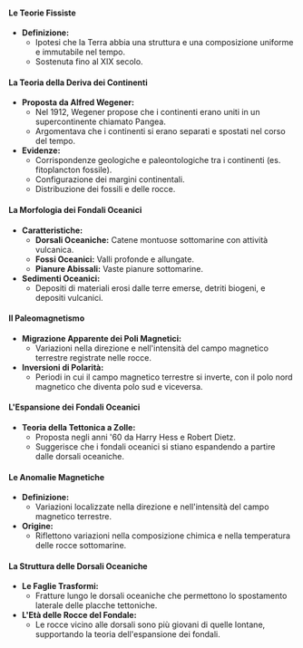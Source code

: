 
#### Le Teorie Fissiste
- **Definizione:**
  - Ipotesi che la Terra abbia una struttura e una composizione uniforme e immutabile nel tempo.
  - Sostenuta fino al XIX secolo.

#### La Teoria della Deriva dei Continenti
- **Proposta da Alfred Wegener:**
  - Nel 1912, Wegener propose che i continenti erano uniti in un supercontinente chiamato Pangea.
  - Argomentava che i continenti si erano separati e spostati nel corso del tempo.
- **Evidenze:**
  - Corrispondenze geologiche e paleontologiche tra i continenti (es. fitoplancton fossile).
  - Configurazione dei margini continentali.
  - Distribuzione dei fossili e delle rocce.

#### La Morfologia dei Fondali Oceanici
- **Caratteristiche:**
  - **Dorsali Oceaniche:** Catene montuose sottomarine con attività vulcanica.
  - **Fossi Oceanici:** Valli profonde e allungate.
  - **Pianure Abissali:** Vaste pianure sottomarine.
- **Sedimenti Oceanici:**
  - Depositi di materiali erosi dalle terre emerse, detriti biogeni, e depositi vulcanici.

#### Il Paleomagnetismo
- **Migrazione Apparente dei Poli Magnetici:**
  - Variazioni nella direzione e nell'intensità del campo magnetico terrestre registrate nelle rocce.
- **Inversioni di Polarità:**
  - Periodi in cui il campo magnetico terrestre si inverte, con il polo nord magnetico che diventa polo sud e viceversa.

#### L'Espansione dei Fondali Oceanici
- **Teoria della Tettonica a Zolle:**
  - Proposta negli anni '60 da Harry Hess e Robert Dietz.
  - Suggerisce che i fondali oceanici si stiano espandendo a partire dalle dorsali oceaniche.

#### Le Anomalie Magnetiche
- **Definizione:**
  - Variazioni localizzate nella direzione e nell'intensità del campo magnetico terrestre.
- **Origine:**
  - Riflettono variazioni nella composizione chimica e nella temperatura delle rocce sottomarine.

#### La Struttura delle Dorsali Oceaniche
- **Le Faglie Trasformi:**
  - Fratture lungo le dorsali oceaniche che permettono lo spostamento laterale delle placche tettoniche.
- **L'Età delle Rocce del Fondale:**
  - Le rocce vicino alle dorsali sono più giovani di quelle lontane, supportando la teoria dell'espansione dei fondali.
